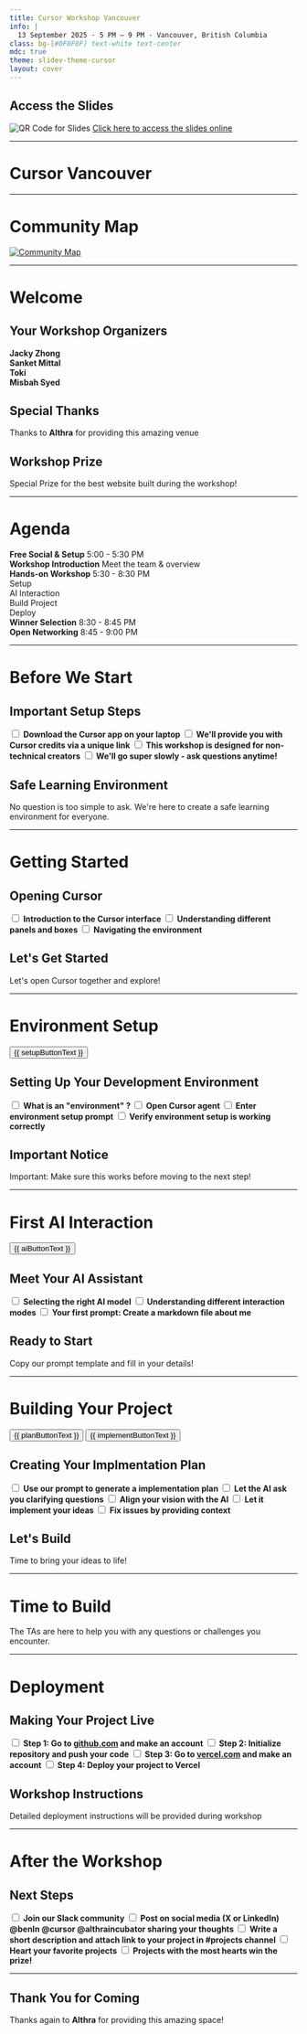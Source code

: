 ```yaml
---
title: Cursor Workshop Vancouver
info: |
  13 September 2025 · 5 PM – 9 PM · Vancouver, British Columbia
class: bg-[#0F0F0F] text-white text-center
mdc: true
theme: slidev-theme-cursor
layout: cover
---
```

<div class="flex flex-col items-center gap-4">
  <h2 class="text-2xl font-bold">Access the Slides</h2>
  <img src="./assets/slides_qr.png" alt="QR Code for Slides" class="mx-auto w-64 h-64 object-contain" />
     <a href="https://cursor-slidev.vercel.app/1" class="text-lg hover:underline">Click here to access the slides online</a>
</div>

---

<GlowBackground>
  <h1 class="text-6xl md:text-8xl font-bold tracking-tight text-white">Cursor Vancouver</h1>
</GlowBackground>

---

# Community Map

<a href="https://lu.ma/cursorcommunity/map" target="_blank">
  <img src="./assets/map.png" alt="Community Map" class="mx-auto my-auto" />
</a>

---

# Welcome

<div class="space-y-4">

## Your Workshop Organizers
<div class="grid grid-cols-4 gap-2 text-center text-sm">
  <div class="p-2 bg-white/10 rounded border border-white/20">
    <strong>Jacky Zhong</strong>
  </div>
  <div class="p-2 bg-white/10 rounded border border-white/20">
    <strong>Sanket Mittal</strong>
  </div>    
  <div class="p-2 bg-white/10 rounded border border-white/20">
    <strong>Toki</strong>
  </div>
  <div class="p-2 bg-white/10 rounded border border-white/20">
    <strong>Misbah Syed</strong>
  </div>
</div>

## Special Thanks
<div class="text-center p-3 bg-white/5 rounded-lg border border-white/10">
  <p>Thanks to <strong class="text-white">Althra</strong> for providing this amazing venue</p>
</div>

## Workshop Prize
<div class="text-center p-3 bg-white/5 rounded-lg border border-white/10">
  <p class="font-bold text-white">Special Prize for the best website built during the workshop!</p>
</div>

</div>

---

# Agenda

<div class="space-y-2">

<div class="p-2 bg-white/5 rounded border border-white/10">
  <div class="flex justify-between items-center">
    <strong>Free Social & Setup</strong>
    <span class="text-xs opacity-75">5:00 - 5:30 PM</span>
  </div>
</div>

<div class="p-2 bg-white/5 rounded border border-white/10">
  <div class="flex justify-between items-center">
    <strong>Workshop Introduction</strong>
    <span class="text-xs opacity-75">Meet the team & overview</span>
  </div>
</div>

<div class="p-2 bg-white/5 rounded border border-white/10">
  <div class="flex justify-between items-center mb-1">
    <strong>Hands-on Workshop</strong>
    <span class="text-xs opacity-75">5:30 - 8:30 PM</span>
  </div>
  <div class="grid grid-cols-4 gap-1 text-xs">
    <div class="p-1 bg-white/5 rounded text-center">Setup</div>
    <div class="p-1 bg-white/5 rounded text-center">AI Interaction</div>
    <div class="p-1 bg-white/5 rounded text-center">Build Project</div>
    <div class="p-1 bg-white/5 rounded text-center">Deploy</div>
  </div>
</div>

<div class="p-2 bg-white/5 rounded border border-white/10">
  <div class="flex justify-between items-center">
    <strong>Winner Selection</strong>
    <span class="text-xs opacity-75">8:30 - 8:45 PM</span>
  </div>
</div>

<div class="p-2 bg-white/5 rounded border border-white/10">
  <div class="flex justify-between items-center">
    <strong>Open Networking</strong>
    <span class="text-xs opacity-75">8:45 - 9:00 PM</span>
  </div>
</div>

</div>

---

# Before We Start

<div class="space-y-3">

## Important Setup Steps

<div class="space-y-2">
  <label class="flex items-center p-2 bg-white/5 rounded border border-white/10 cursor-pointer hover:bg-white/10 transition-colors">
    <input type="checkbox" class="w-4 h-4 mr-3 accent-white/70 bg-transparent border border-white/30 rounded focus:ring-1 focus:ring-white/50">
    <strong>Download the Cursor app on your laptop</strong>
  </label>
  
  <label class="flex items-center p-2 bg-white/5 rounded border border-white/10 cursor-pointer hover:bg-white/10 transition-colors">
    <input type="checkbox" class="w-4 h-4 mr-3 accent-white/70 bg-transparent border border-white/30 rounded focus:ring-1 focus:ring-white/50">
    <strong>We'll provide you with Cursor credits via a unique link</strong>
  </label>
  
  <label class="flex items-center p-2 bg-white/5 rounded border border-white/10 cursor-pointer hover:bg-white/10 transition-colors">
    <input type="checkbox" class="w-4 h-4 mr-3 accent-white/70 bg-transparent border border-white/30 rounded focus:ring-1 focus:ring-white/50">
    <strong>This workshop is designed for non-technical creators</strong>
  </label>
  
  <label class="flex items-center p-2 bg-white/5 rounded border border-white/10 cursor-pointer hover:bg-white/10 transition-colors">
    <input type="checkbox" class="w-4 h-4 mr-3 accent-white/70 bg-transparent border border-white/30 rounded focus:ring-1 focus:ring-white/50">
    <strong>We'll go super slowly - ask questions anytime!</strong>
  </label>
</div>

## Safe Learning Environment
<div class="p-3 bg-white/5 rounded-lg border border-white/10 text-center">
  <p class="text-sm">No question is too simple to ask. We're here to create a safe learning environment for everyone.</p>
</div>

</div>

---

# Getting Started

<div class="space-y-4">

## Opening Cursor

<div class="space-y-2">
  <label class="flex items-center p-2 bg-white/5 rounded border border-white/10 cursor-pointer hover:bg-white/10 transition-colors">
    <input type="checkbox" class="w-4 h-4 mr-3 accent-white/70 bg-transparent border border-white/30 rounded focus:ring-1 focus:ring-white/50">
    <strong>Introduction to the Cursor interface</strong>
  </label>
  
  <label class="flex items-center p-2 bg-white/5 rounded border border-white/10 cursor-pointer hover:bg-white/10 transition-colors">
    <input type="checkbox" class="w-4 h-4 mr-3 accent-white/70 bg-transparent border border-white/30 rounded focus:ring-1 focus:ring-white/50">
    <strong>Understanding different panels and boxes</strong>
  </label>
  
  <label class="flex items-center p-2 bg-white/5 rounded border border-white/10 cursor-pointer hover:bg-white/10 transition-colors">
    <input type="checkbox" class="w-4 h-4 mr-3 accent-white/70 bg-transparent border border-white/30 rounded focus:ring-1 focus:ring-white/50">
    <strong>Navigating the environment</strong>
  </label>
</div>

## Let's Get Started
<div class="p-4 bg-gradient-to-r from-blue-500/10 to-purple-500/10 rounded-lg border border-blue-500/20 text-center">
  <p class="text-lg font-bold text-blue-300">Let's open Cursor together and explore!</p>
</div>

</div>

---

# Environment Setup

<div class="absolute top-4 right-4">
  <button @click="copySetupPrompt()" class="px-3 py-1 bg-white/10 hover:bg-white/20 rounded border border-white/30 text-xs font-medium transition-colors">
    {{ setupButtonText }}
  </button>
</div>

<div class="space-y-4">

## Setting Up Your Development Environment

<div class="space-y-2">
  <label class="flex items-center p-2 bg-white/5 rounded border border-white/10 cursor-pointer hover:bg-white/10 transition-colors">
    <input type="checkbox" class="w-4 h-4 mr-3 accent-white/70 bg-transparent border border-white/30 rounded focus:ring-1 focus:ring-white/50">
    <strong>What is an "environment" ? </strong>
  </label>
  
  <label class="flex items-center p-2 bg-white/5 rounded border border-white/10 cursor-pointer hover:bg-white/10 transition-colors">
    <input type="checkbox" class="w-4 h-4 mr-3 accent-white/70 bg-transparent border border-white/30 rounded focus:ring-1 focus:ring-white/50">
    <strong>Open Cursor agent </strong>
  </label>
  
  <label class="flex items-center p-2 bg-white/5 rounded border border-white/10 cursor-pointer hover:bg-white/10 transition-colors">
    <input type="checkbox" class="w-4 h-4 mr-3 accent-white/70 bg-transparent border border-white/30 rounded focus:ring-1 focus:ring-white/50">
    <strong>Enter environment setup prompt</strong>
  </label>
  
  <label class="flex items-center p-2 bg-white/5 rounded border border-white/10 cursor-pointer hover:bg-white/10 transition-colors">
    <input type="checkbox" class="w-4 h-4 mr-3 accent-white/70 bg-transparent border border-white/30 rounded focus:ring-1 focus:ring-white/50">
    <strong>Verify environment setup is working correctly</strong>
  </label>
</div>

## Important Notice
<div class="p-4 bg-gradient-to-r from-red-500/10 to-orange-500/10 rounded-lg border border-red-500/20 text-center">
  <p class="text-lg font-bold text-red-300">Important: Make sure this works before moving to the next step!</p>
</div>

</div>

<script setup lang="ts">
import { ref } from 'vue'

const setupButtonText = ref('Copy Setup Prompt')

const copySetupPrompt = async () => {
  const setupPrompt = `You are my setup assistant.  
Help me set up a Next.js project with Tailwind CSS inside the current directory (do not create an extra subfolder).  

Steps:  
1. Initialize Next.js in the current folder using \`npx create-next-app@latest .\`  
   - Use \`.\` so everything is placed directly in the current directory.  
   - Do not create another nested folder.  
2. Install Tailwind CSS, PostCSS, and Autoprefixer.  
3. Configure \`tailwind.config.js\` and \`globals.css\`.  
4. Verify setup by showing me the exact command to run the dev server with Turbopack:  
   - \`npm run dev --turbo\` (instead of the default dev command).  
   - Confirm it runs locally at \`http://localhost:3000\`.  
5. Create a sample React component called \`CursorWorkshopTerminal\`:  
   - Styled to look like a simple terminal window using Tailwind classes.  
   - Include a header bar with 3 colored dots (red, yellow, green) to mimic a macOS terminal.  
   - Inside the terminal body, display a line like:  
     \`\`\`
     jacky@cursor:~$ Cursor Workshop
     \`\`\`  
   - Add a Tailwind-styled button below the terminal that says **"Run Command"**.  
   - When clicked, the button should append another line in the terminal like:  
     \`\`\`
     > Hello from Cursor!
     \`\`\`  
6. Import this component into the homepage so I can visually confirm Tailwind CSS and interactivity are working.`

  try {
    await navigator.clipboard.writeText(setupPrompt)
    setupButtonText.value = 'Copied!'
    setTimeout(() => {
      setupButtonText.value = 'Copy Setup Prompt'
    }, 1500)
  } catch (err) {
    console.error('Failed to copy: ', err)
  }
}
</script>

<!--
- explain what is an environment in simple non technical term

- make sure they are opening it in the agent mode, if doesnt work the shortcut is control option b on mac

- the prompt is 

You are my setup assistant.  
Help me set up a Next.js project with Tailwind CSS inside the current directory (do not create an extra subfolder).  

Steps:  
1. Initialize Next.js in the current folder using `npx create-next-app@latest .`  
   - Use `.` so everything is placed directly in the current directory.  
   - Do not create another nested folder.  
2. Install Tailwind CSS, PostCSS, and Autoprefixer.  
3. Configure `tailwind.config.js` and `globals.css`.  
4. Verify setup by showing me the exact command to run the dev server with Turbopack:  
   - `npm run dev --turbo` (instead of the default dev command).  
   - Confirm it runs locally at `http://localhost:3000`.  
5. Create a sample React component called `CursorWorkshopTerminal`:  
   - Styled to look like a simple terminal window using Tailwind classes.  
   - Include a header bar with 3 colored dots (red, yellow, green) to mimic a macOS terminal.  
   - Inside the terminal body, display a line like:  
     ```
     jacky@cursor:~$ Cursor Workshop
     ```  
   - Add a Tailwind-styled button below the terminal that says **“Run Command”**.  
   - When clicked, the button should append another line in the terminal like:  
     ```
     > Hello from Cursor!
     ```  
6. Import this component into the homepage so I can visually confirm Tailwind CSS and interactivity are working.  





- verification prompt is TBD
-->

---

# First AI Interaction

<div class="absolute top-4 right-4">
  <button @click="copyAIPrompt()" class="px-3 py-1 bg-white/10 hover:bg-white/20 rounded border border-white/30 text-xs font-medium transition-colors">
    {{ aiButtonText }}
  </button>
</div>

<div class="space-y-4">

## Meet Your AI Assistant

<div class="space-y-2">
  <label class="flex items-center p-2 bg-white/5 rounded border border-white/10 cursor-pointer hover:bg-white/10 transition-colors">
    <input type="checkbox" class="w-4 h-4 mr-3 accent-white/70 bg-transparent border border-white/30 rounded focus:ring-1 focus:ring-white/50">
    <strong>Selecting the right AI model</strong>
  </label>
  
  <label class="flex items-center p-2 bg-white/5 rounded border border-white/10 cursor-pointer hover:bg-white/10 transition-colors">
    <input type="checkbox" class="w-4 h-4 mr-3 accent-white/70 bg-transparent border border-white/30 rounded focus:ring-1 focus:ring-white/50">
    <strong>Understanding different interaction modes</strong>
  </label>
  
  <label class="flex items-center p-2 bg-white/5 rounded border border-white/10 cursor-pointer hover:bg-white/10 transition-colors">
    <input type="checkbox" class="w-4 h-4 mr-3 accent-white/70 bg-transparent border border-white/30 rounded focus:ring-1 focus:ring-white/50">
    <strong>Your first prompt: Create a markdown file about me</strong>
  </label>
</div>

## Ready to Start
<div class="p-4 bg-gradient-to-r from-green-500/10 to-teal-500/10 rounded-lg border border-green-500/20 text-center">
  <p class="text-lg font-bold text-green-300">Copy our prompt template and fill in your details!</p>
</div>

</div>

<script setup lang="ts">
import { ref } from 'vue'

const aiButtonText = ref('Copy AI Prompt')

const copyAIPrompt = async () => {
  const aiPrompt = `You are my AI assistant.  
Your task is to create a complete **markdown file** (\`about.md\`) about me for my personal portfolio website.  
The output must be valid markdown and nothing else.  

Here is the information to include (I will fill in the brackets):  

- **Name**: [Your Full Name]  
- **What I Do**: [Your profession, studies, or main role]  
- **What I Like**: [Your hobbies, passions, interests]  
- **People Who Inspire Me**: [Names of individuals, role models, or communities]  
- **Visual Style I Prefer**: [Minimalist, modern, playful, dark theme, colorful, etc.]  
- **Other Notes**: [Any extra detail you want highlighted, e.g., favorite quote, personal mission, fun fact]`

  try {
    await navigator.clipboard.writeText(aiPrompt)
    aiButtonText.value = 'Copied!'
    setTimeout(() => {
      aiButtonText.value = 'Copy AI Prompt'
    }, 1500)
  } catch (err) {
    console.error('Failed to copy: ', err)
  }
}
</script>

<!--
- recommand claude sonnet 4 or claude sonnet 4 thinking

- tab, chat, agent, recommand using agent the entire time 

- prompt 

You are my AI assistant.  
Your task is to create a complete **markdown file** (`about.md`) about me for my personal portfolio website.  
The output must be valid markdown and nothing else.  

Here is the information to include (I will fill in the brackets):  

- **Name**: [Your Full Name]  
- **What I Do**: [Your profession, studies, or main role]  
- **What I Like**: [Your hobbies, passions, interests]  
- **People Who Inspire Me**: [Names of individuals, role models, or communities]  
- **Visual Style I Prefer**: [Minimalist, modern, playful, dark theme, colorful, etc.]  
- **Other Notes**: [Any extra detail you want highlighted, e.g., favorite quote, personal mission, fun fact]
-->

---

# Building Your Project

<div class="absolute top-4 right-4 space-y-1">
  <button @click="copyPlanPrompt()" class="block w-full px-3 py-1 bg-white/10 hover:bg-white/20 rounded border border-white/30 text-xs font-medium transition-colors">
    {{ planButtonText }}
  </button>
  <button @click="copyImplementPrompt()" class="block w-full px-3 py-1 bg-white/10 hover:bg-white/20 rounded border border-white/30 text-xs font-medium transition-colors">
    {{ implementButtonText }}
  </button>
</div>

<div class="space-y-4">

## Creating Your Implmentation Plan

<div class="space-y-2">
  <label class="flex items-center p-2 bg-white/5 rounded border border-white/10 cursor-pointer hover:bg-white/10 transition-colors">
    <input type="checkbox" class="w-4 h-4 mr-3 accent-white/70 bg-transparent border border-white/30 rounded focus:ring-1 focus:ring-white/50">
    <strong>Use our prompt to generate a implementation plan</strong>
  </label>
  
  <label class="flex items-center p-2 bg-white/5 rounded border border-white/10 cursor-pointer hover:bg-white/10 transition-colors">
    <input type="checkbox" class="w-4 h-4 mr-3 accent-white/70 bg-transparent border border-white/30 rounded focus:ring-1 focus:ring-white/50">
    <strong>Let the AI ask you clarifying questions</strong>
  </label>
  
  <label class="flex items-center p-2 bg-white/5 rounded border border-white/10 cursor-pointer hover:bg-white/10 transition-colors">
    <input type="checkbox" class="w-4 h-4 mr-3 accent-white/70 bg-transparent border border-white/30 rounded focus:ring-1 focus:ring-white/50">
    <strong>Align your vision with the AI</strong>
  </label>
  
  <label class="flex items-center p-2 bg-white/5 rounded border border-white/10 cursor-pointer hover:bg-white/10 transition-colors">
    <input type="checkbox" class="w-4 h-4 mr-3 accent-white/70 bg-transparent border border-white/30 rounded focus:ring-1 focus:ring-white/50">
    <strong>Let it implement your ideas</strong>
  </label>
  
  <label class="flex items-center p-2 bg-white/5 rounded border border-white/10 cursor-pointer hover:bg-white/10 transition-colors">
    <input type="checkbox" class="w-4 h-4 mr-3 accent-white/70 bg-transparent border border-white/30 rounded focus:ring-1 focus:ring-white/50">
    <strong>Fix issues by providing context</strong>
  </label>
</div>

## Let's Build
<div class="p-4 bg-gradient-to-r from-purple-500/10 to-pink-500/10 rounded-lg border border-purple-500/20 text-center">
  <p class="text-lg font-bold text-purple-300">Time to bring your ideas to life!</p>
</div>

</div>

<script setup lang="ts">
import { ref } from 'vue'

const planButtonText = ref('Copy Plan Prompt')
const implementButtonText = ref('Copy Implement Prompt')

const copyPlanPrompt = async () => {
  const planPrompt = `You are my AI assistant.  
Your task is to generate a **comprehensive MVP Implementation Plan** for my personal portfolio website.  
The output must be structured, professional, and written in **markdown**.  

Before drafting the plan, **first examine the current project/tech stack in this workspace** and summarize findings in 5–8 bullets:  
- Read \`package.json\` (dependencies/scripts), \`next.config.*\`, \`tailwind.config.*\`, \`tsconfig.json\`, \`postcss.config.*\`, and the \`app/\` or \`pages/\` structure.  
- Note framework/version (Next.js), language (TS/JS), styling (Tailwind), UI libs, linting, build/dev scripts, and deploy tooling.  
- Call out gaps/constraints relevant to a **one-page site with no backend**.  

**Project constraints**  
- **Single-page website (one route: \`/\`)**.  
- **No backend capability**: no API routes, no server actions, no DB/auth; static assets only. Client-side interactivity is OK.  
- **Do not consider project timeline, target audience, deployment, or analytics** — they are out of scope.  

**Formatting instructions**  
1. Start with a **Tech Stack Audit** section based on your examination.  
2. Then write the MVP Implementation Plan with the following sections:  
   - **Project Overview** (short summary of MVP goal)  
   - **Core Features** (must-have sections & interactions for MVP)  
   - **Implementation Steps** (step-by-step dev tasks in order of execution)  
   - **Architecture & File Structure** (recommended folder/component layout)  
   - **Styling & Design Guidelines** (Tailwind conventions, theming, typography, colors)  
   - **Interactivity** (smooth scrolling, animations, dark/light toggle, terminal component)  
   - **Content Management** (hardcoded in components for MVP; markdown optional later)  
3. Use clear markdown headings (\`#\`, \`##\`, \`###\`) and concise bullet points.  

**Before you do anything, first ask any clarifying questions so that you can do this task better.**`

  try {
    await navigator.clipboard.writeText(planPrompt)
    planButtonText.value = 'Copied!'
    setTimeout(() => {
      planButtonText.value = 'Copy Plan Prompt'
    }, 1500)
  } catch (err) {
    console.error('Failed to copy: ', err)
  }
}

const copyImplementPrompt = async () => {
  const implementPrompt = `You are my AI assistant.  
Your task is to **implement the MVP Implementation Plan** for my personal portfolio website inside this project.  

The final deliverable should be a **fully implemented, build-verified MVP portfolio website** in this project.  
Use \`npm run build\` to verify the implementation.`

  try {
    await navigator.clipboard.writeText(implementPrompt)
    implementButtonText.value = 'Copied!'
    setTimeout(() => {
      implementButtonText.value = 'Copy Implement Prompt'
    }, 1500)
  } catch (err) {
    console.error('Failed to copy: ', err)
  }
}
</script>

<!--
Prompt

You are my AI assistant.  
Your task is to generate a **comprehensive MVP Implementation Plan** for my personal portfolio website.  
The output must be structured, professional, and written in **markdown**.  

Before drafting the plan, **first examine the current project/tech stack in this workspace** and summarize findings in 5–8 bullets:  
- Read `package.json` (dependencies/scripts), `next.config.*`, `tailwind.config.*`, `tsconfig.json`, `postcss.config.*`, and the `app/` or `pages/` structure.  
- Note framework/version (Next.js), language (TS/JS), styling (Tailwind), UI libs, linting, build/dev scripts, and deploy tooling.  
- Call out gaps/constraints relevant to a **one-page site with no backend**.  

**Project constraints**  
- **Single-page website (one route: `/`)**.  
- **No backend capability**: no API routes, no server actions, no DB/auth; static assets only. Client-side interactivity is OK.  
- **Do not consider project timeline, target audience, deployment, or analytics** — they are out of scope.  

**Formatting instructions**  
1. Start with a **Tech Stack Audit** section based on your examination.  
2. Then write the MVP Implementation Plan with the following sections:  
   - **Project Overview** (short summary of MVP goal)  
   - **Core Features** (must-have sections & interactions for MVP)  
   - **Implementation Steps** (step-by-step dev tasks in order of execution)  
   - **Architecture & File Structure** (recommended folder/component layout)  
   - **Styling & Design Guidelines** (Tailwind conventions, theming, typography, colors)  
   - **Interactivity** (smooth scrolling, animations, dark/light toggle, terminal component)  
   - **Content Management** (hardcoded in components for MVP; markdown optional later)  
3. Use clear markdown headings (`#`, `##`, `###`) and concise bullet points.  

**Before you do anything, first ask any clarifying questions so that you can do this task better.**  



Prompt for Implement 

You are my AI assistant.  
Your task is to **implement the MVP Implementation Plan** for my personal portfolio website inside this project.  

The final deliverable should be a **fully implemented, build-verified MVP portfolio website** in this project.  
Use `npm run build` to verify the implementation.
-->

---


<div class="flex flex-col items-center justify-center h-full space-y-8">
  <h1 class="text-5xl font-light text-center tracking-wide">Time to Build</h1>
  <div class="w-24 h-0.5 bg-gradient-to-r from-transparent via-white/50 to-transparent"></div>
  
  <p class="text-lg text-center opacity-75 max-w-md">
    The TAs are here to help you with any questions or challenges you encounter.
  </p>
</div>

---

# Deployment

<div class="space-y-4">

## Making Your Project Live

<div class="space-y-2">
  <label class="flex items-center p-2 bg-white/5 rounded border border-white/10 cursor-pointer hover:bg-white/10 transition-colors">
    <input type="checkbox" class="w-4 h-4 mr-3 accent-white/70 bg-transparent border border-white/30 rounded focus:ring-1 focus:ring-white/50">
    <strong>Step 1: Go to <a href="https://github.com/"target="_blank">github.com</a> and make an account</strong>
  </label>
  
  <label class="flex items-center p-2 bg-white/5 rounded border border-white/10 cursor-pointer hover:bg-white/10 transition-colors">
    <input type="checkbox" class="w-4 h-4 mr-3 accent-white/70 bg-transparent border border-white/30 rounded focus:ring-1 focus:ring-white/50">
    <strong>Step 2: Initialize repository and push your code</strong>
  </label>
  
  <label class="flex items-center p-2 bg-white/5 rounded border border-white/10 cursor-pointer hover:bg-white/10 transition-colors">
    <input type="checkbox" class="w-4 h-4 mr-3 accent-white/70 bg-transparent border border-white/30 rounded focus:ring-1 focus:ring-white/50">
    <strong>Step 3: Go to <a href="https://vercel.com/"target="_blank">vercel.com</a> and make an account</strong>
  </label>
  
  <label class="flex items-center p-2 bg-white/5 rounded border border-white/10 cursor-pointer hover:bg-white/10 transition-colors">
    <input type="checkbox" class="w-4 h-4 mr-3 accent-white/70 bg-transparent border border-white/30 rounded focus:ring-1 focus:ring-white/50">
    <strong>Step 4: Deploy your project to Vercel</strong>
  </label>
</div>

## Workshop Instructions
<div class="p-4 bg-gradient-to-r from-cyan-500/10 to-blue-500/10 rounded-lg border border-cyan-500/20 text-center">
  <p class="text-lg font-bold text-cyan-300">Detailed deployment instructions will be provided during workshop</p>
</div>

</div>

---

# After the Workshop

<div class="space-y-4">

## Next Steps

<div class="space-y-2">
  <label class="flex items-center p-2 bg-white/5 rounded border border-white/10 cursor-pointer hover:bg-white/10 transition-colors">
    <input type="checkbox" class="w-4 h-4 mr-3 accent-white/70 bg-transparent border border-white/30 rounded focus:ring-1 focus:ring-white/50">
    <strong>Join our Slack community</strong>
  </label>
  
  <label class="flex items-center p-2 bg-white/5 rounded border border-white/10 cursor-pointer hover:bg-white/10 transition-colors">
    <input type="checkbox" class="w-4 h-4 mr-3 accent-white/70 bg-transparent border border-white/30 rounded focus:ring-1 focus:ring-white/50">
    <strong>Post on social media (X or LinkedIn) @benln @cursor @althraincubator sharing your thoughts</strong>
  </label>
  
  <label class="flex items-center p-2 bg-white/5 rounded border border-white/10 cursor-pointer hover:bg-white/10 transition-colors">
    <input type="checkbox" class="w-4 h-4 mr-3 accent-white/70 bg-transparent border border-white/30 rounded focus:ring-1 focus:ring-white/50">
    <strong>Write a short description and attach link to your project in #projects channel</strong>
  </label>
  
  <label class="flex items-center p-2 bg-white/5 rounded border border-white/10 cursor-pointer hover:bg-white/10 transition-colors">
    <input type="checkbox" class="w-4 h-4 mr-3 accent-white/70 bg-transparent border border-white/30 rounded focus:ring-1 focus:ring-white/50">
    <strong>Heart your favorite projects</strong>
  </label>
  
  <label class="flex items-center p-2 bg-white/5 rounded border border-white/10 cursor-pointer hover:bg-white/10 transition-colors">
    <input type="checkbox" class="w-4 h-4 mr-3 accent-white/70 bg-transparent border border-white/30 rounded focus:ring-1 focus:ring-white/50">
    <strong>Projects with the most hearts win the prize!</strong>
  </label>
</div>

</div>


---

<div class="flex flex-col items-center justify-center h-full space-y-6">
  <h2 class="text-4xl font-light text-center tracking-wide">Thank You for Coming</h2>
  <div class="w-32 h-0.5 bg-gradient-to-r from-transparent via-white/50 to-transparent"></div>
  
  <p class="text-lg text-center opacity-75 max-w-lg">
    Thanks again to <strong class="text-white">Althra</strong> for providing this amazing space!
  </p>
</div>
